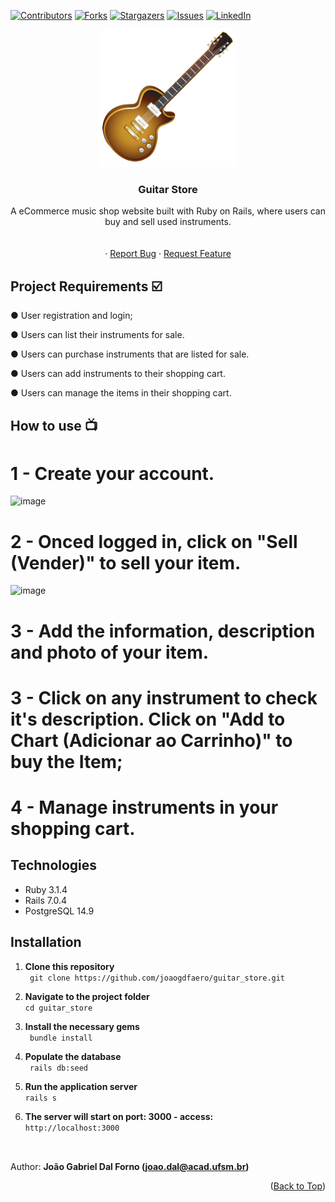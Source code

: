 <a name="readme-top"></a>
[![Contributors][contributors-shield]][contributors-url]
[![Forks][forks-shield]][forks-url]
[![Stargazers][stars-shield]][stars-url]
[![Issues][issues-shield]][issues-url]
[![LinkedIn][linkedin-shield]][linkedin-url]
<br />
<div align="center">
  <a href="https://github.com/joaogdfaero/guitar_store/">
    <img src="guitarstoreicon-removebg-preview.png" alt="Logo" width="220" height="220">
  </a>

<h3 align="center">Guitar Store</h3>

  <p align="center">
    A eCommerce music shop website built with Ruby on Rails, where users can buy and sell used instruments.
     <br />
    <br />
    <br />
    ·
    <a href="https://github.com/joaogdfaero/guitar_store/issues">Report Bug</a>
    ·
    <a href="https://github.com/joaogdfaero/guitar_store/issues">Request Feature</a>
  </p>
</div>

## Project Requirements :ballot_box_with_check:
● User registration and login;

● Users can list their instruments for sale.

● Users can purchase instruments that are listed for sale.

● Users can add instruments to their shopping cart.

● Users can manage the items in their shopping cart.


## How to use 📺

# 1 - Create your account.

![image](https://github.com/joaogdfaero/guitar_store/assets/103076610/1bc60414-fdcd-4c00-a767-73476a7195c0)


# 2 - Onced logged in, click on "Sell (Vender)" to sell your item.

![image](https://github.com/joaogdfaero/guitar_store/assets/103076610/f9bb2f26-a56d-4142-8428-8b0412f4ed78)


# 3 - Add the information, description and photo of your item.

# 3 - Click on any instrument to check it's description. Click on "Add to Chart (Adicionar ao Carrinho)" to buy the Item;

# 4 - Manage instruments in your shopping cart.


## Technologies
* Ruby 3.1.4
* Rails 7.0.4
* PostgreSQL 14.9

## Installation
1. **Clone this repository**  
` git clone https://github.com/joaogdfaero/guitar_store.git`

2. **Navigate to the project folder**  
` cd guitar_store `

3. **Install the necessary gems**  
` bundle install`

4. **Populate the database**  
` rails db:seed`

5. **Run the application server**  
` rails s `

6. **The server will start on port: 3000 - access:**    
` http://localhost:3000 `

##
<br>Author: <strong>João Gabriel Dal Forno (joao.dal@acad.ufsm.br)</strong>

<p align="right">(<a href="#readme-top">Back to Top</a>)</p>

<!-- MARKDOWN LINKS & IMAGES -->
<!-- https://www.markdownguide.org/basic-syntax/#reference-style-links -->
[contributors-shield]: https://img.shields.io/github/contributors/joaogdfaero/guitar_store.svg?style=for-the-badge
[contributors-url]: https://github.com/joaogdfaero/guitar_store/graphs/contributors
[forks-shield]: https://img.shields.io/github/forks/joaogdfaero/guitar_store.svg?style=for-the-badge
[forks-url]: https://github.com/joaogdfaero/guitar_store/network/members
[stars-shield]: https://img.shields.io/github/stars/joaogdfaero/guitar_store.svg?style=for-the-badge
[stars-url]: https://github.com/joaogdfaero/guitar_store/stargazers
[issues-shield]: https://img.shields.io/github/issues/joaogdfaero/guitar_store.svg?style=for-the-badge
[issues-url]: https://github.com/joaogdfaero/guitar_store/issues
[license-shield]: https://img.shields.io/github/license/joaogdfaero/guitar_store.svg?style=for-the-badge
[license-url]: https://github.com/joaogdfaero/guitar_store/blob/master/LICENSE.txt
[linkedin-shield]: https://img.shields.io/badge/-LinkedIn-black.svg?style=for-the-badge&logo=linkedin&colorB=555
[linkedin-url]: https://www.linkedin.com/in/jo%C3%A3o-gabriel-dal-forno/
[product-screenshot]: images/screenshot.png
[Next.js]: https://img.shields.io/badge/next.js-000000?style=for-the-badge&logo=nextdotjs&logoColor=white
[Next-url]: https://nextjs.org/
[React.js]: https://img.shields.io/badge/React-20232A?style=for-the-badge&logo=react&logoColor=61DAFB
[React-url]: https://reactjs.org/
[Vue.js]: https://img.shields.io/badge/Vue.js-35495E?style=for-the-badge&logo=vuedotjs&logoColor=4FC08D
[Vue-url]: https://vuejs.org/
[Angular.io]: https://img.shields.io/badge/Angular-DD0031?style=for-the-badge&logo=angular&logoColor=white
[Angular-url]: https://angular.io/
[Svelte.dev]: https://img.shields.io/badge/Svelte-4A4A55?style=for-the-badge&logo=svelte&logoColor=FF3E00
[Svelte-url]: https://svelte.dev/
[Laravel.com]: https://img.shields.io/badge/Laravel-FF2D20?style=for-the-badge&logo=laravel&logoColor=white
[Laravel-url]: https://laravel.com
[Bootstrap.com]: https://img.shields.io/github/forks/joaogdfaero/guitar_store.svg?style=for-the-badge&logo=bootstrap&logoColor=white
[Bootstrap-url]: https://getbootstrap.com
[JQuery.com]: https://img.shields.io/badge/jQuery-0769AD?style=for-the-badge&logo=jquery&logoColor=white
[JQuery-url]: https://jquery.com
